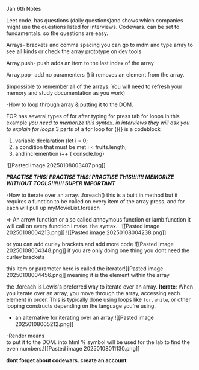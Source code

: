 Jan 6th Notes

Leet code. 
has questions (daily questions)and shows which companies might use the questions listed for interviews. 
Codewars.
can be set to fundamentals. so the questions are easy. 

Arrays-
brackets and comma spacing
you can go to mdm and type array to see all kinds
or check the array prototype on dev tools

Array.push-
push adds an item to the last index of the array

Array.pop-
add no paramenters ()
it removes an element from the array. 

(impossible to remember all of the arrays. You will need to refresh your memory and study  documentation as you work)



-How to loop through array & putting it to the DOM. 

FOR
has several types of for
after typing for press tab
for   loops in this example
*you need to memorize this syntax. in interviews they will ask you to explain for loops*
3 parts of a for loop
for (){}  is a codeblock
1. variable declaration (let i = 0;
2. a condition that must be met  i < fruits.length;
3. and incremention i++
     { console.log}

![[Pasted image 20250108003407.png]]

***PRACTISE THIS! PRACTISE THIS! PRACTISE THIS!!!!!!! MEMORIZE WITHOUT TOOLS!!!!!!! SUPER IMPORTANT***


-How to iterate over an array.
.foreach()
this is a built in method but it requires a function to be called on every item of the array
press. and for each will pull up
myMovieList.foreach


=> 
An arrow function or also called annoymous function or lamb function
it will call on every function i make.
the syntax..
![[Pasted image 20250108004213.png]]
![[Pasted image 20250108004238.png]]

or you can add curley brackets and add more code
![[Pasted image 20250108004348.png]]
if you are only doing one thing you dont need the curley brackets

this item or parameter here is called the iterator![[Pasted image 20250108004456.png]]
meaning it is the element within the array

the .foreach is Lewis's preferred way to iterate over an array. **Iterate**: When you iterate over an array, you move through the array, accessing each element in order. This is typically done using loops like `for`, `while`, or other looping constructs depending on the language you're using.

- an alternative for iterating over an array
![[Pasted image 20250108005212.png]]

-Render means  
to put it to the DOM. into html
% symbol will be used for the lab to find the even numbers.![[Pasted image 20250108011130.png]]

****dont forget about codewars.
create an account****

